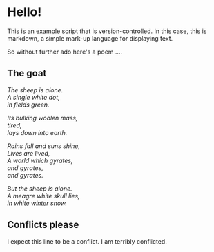 # Hello!

This is an example script that is version-controlled. In this case,
this is markdown, a simple mark-up language for displaying text.

So without further ado here's a poem ....

## The goat

*The sheep is alone.  
A single white dot,  
in fields green.*

*Its bulking woolen mass,  
tired,  
lays down into earth.*


*Rains fall and suns shine,  
Lives are lived,  
A world which gyrates,  
and gyrates,  
and gyrates.*

*But the sheep is alone.  
A meagre white skull lies,  
in white winter snow.*


## Conflicts please

I expect this line to be a conflict. I am terribly conflicted.
